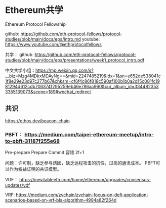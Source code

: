 # Ethereum共学
Ethereum Protocol Fellowship 

github: https://github.com/eth-protocol-fellows/protocol-studies/blob/main/docs/eps/intro.md
youtube:   https://www.youtube.com/@ethprotocolfellows

共学：
github: https://github.com/eth-protocol-fellows/protocol-studies/blob/main/docs/eps/presentations/week1_protocol_intro.pdf


中文共学小组：https://mp.weixin.qq.com/s?__biz=Mzg4MDkxMDAyNg==&mid=2247485219&idx=1&sn=e652de538041c1f8e29e23d97c277b67&chksm=cf6f4c86f818c590af100b1b0a2d15c081fc1981294d612cdb7063741295259eb46e786aa960&cur_album_id=3344823533355139073&scene=189#wechat_redirect 

## 共识
https://ethos.dev/beacon-chain

### PBFT： https://medium.com/taipei-ethereum-meetup/intro-to-pbft-31187f255e68
Pre-prepare
Prepare
Commit
容错 2f+1

问题：许可制，缺乏参与诱因，缺乏远程攻击的抗性，过高的通讯成本。
PBFT可以作为权益证明的共识模型。

VDF：
https://inevitableeth.com/home/ethereum/upgrades/consensus-updates/vdf

VRF:
https://medium.com/zvchain/zvchain-focus-on-defi-application-scenarios-based-on-vrf-bls-algorithm-4994a82f264d



